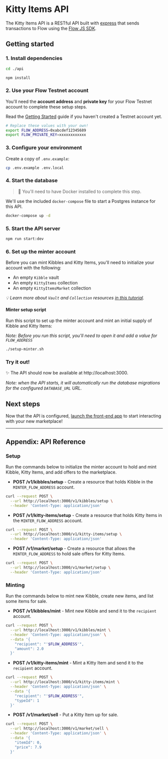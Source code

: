 # Kitty Items API

The Kitty Items API is a RESTful API built with [express](https://expressjs.com/) that sends transactions to Flow using the [Flow JS SDK](https://github.com/onflow/flow-js-sdk/).

## Getting started

### 1. Install dependencies

```sh
cd ./api

npm install
```

### 2. Use your Flow Testnet account

You'll need the **account address** and
**private key** for your Flow Testnet account to complete these setup steps.

Read the [Getting Started](https://github.com/onflow/kitty-items#-get-started)
guide if you haven't created a Testnet account yet.

```sh
# Replace these values with your own!
export FLOW_ADDRESS=0xabcdef12345689
export FLOW_PRIVATE_KEY=xxxxxxxxxxxx
```

### 3. Configure your environment

Create a copy of `.env.example`:

```sh
cp .env.example .env.local
```

### 4. Start the database

> 🚧 You'll need to have Docker installed to complete this step.

We'll use the included `docker-compose` file to start a Postgres instance for this API.

```sh
docker-compose up -d
```

### 5. Start the API server

```sh
npm run start:dev
```

### 6. Set up the minter account

Before you can mint Kibbles and Kitty Items,
you'll need to initialize your account with the following:

- An empty `Kibble` vault
- An empty `KittyItems` collection
- An empty `KittyItemsMarket` collection

_💡 Learn more about `Vault` and `Collection` resources [in this tutorial](https://docs.onflow.org/cadence/tutorial/01-first-steps/)._

#### Minter setup script

Run this script to set up the minter account and mint an initial supply of Kibble and Kitty Items:

*Note: Before you run this script, you'll need to open it and add a value for `FLOW_ADDRESS`*

```sh
./setup-minter.sh
```

### Try it out!

✨ The API should now be available at http://localhost:3000.

_Note: when the API starts,
it will automatically run the database migrations for the configured `DATABASE_URL` URL._

## Next steps

Now that the API is configured, [launch the front-end app](https://github.com/onflow/kitty-items/tree/master/web#readme) to start interacting with your new marketplace!

---

## Appendix: API Reference

### Setup

Run the commands below to initialize the minter account to hold and mint Kibble,
Kitty Items, and add offers to the marketplace.

- **POST /v1/kibbles/setup** - Create a resource that holds Kibble in the `MINTER_FLOW_ADDRESS` account.

```sh
curl --request POST \
  --url http://localhost:3000/v1/kibbles/setup \
  --header 'Content-Type: application/json'
```

- **POST /v1/kitty-items/setup** - Create a resource that holds Kitty Items in the `MINTER_FLOW_ADDRESS` account.

```sh
curl --request POST \
  --url http://localhost:3000/v1/kitty-items/setup \
  --header 'Content-Type: application/json'
```

- **POST /v1/market/setup** - Create a resource that allows the `MINTER_FLOW_ADDRESS` to hold sale offers for Kitty Items.

```sh
curl --request POST \
  --url http://localhost:3000/v1/market/setup \
  --header 'Content-Type: application/json'
```

### Minting

Run the commands below to mint new Kibble, create new items,
and list some items for sale.

- **POST /v1/kibbles/mint** - Mint new Kibble
  and send it to the `recipient` account.

```sh
curl --request POST \
  --url http://localhost:3000/v1/kibbles/mint \
  --header 'Content-Type: application/json' \
  --data '{
    "recipient": "'$FLOW_ADDRESS'",
    "amount": 2.0
  }'
```

- **POST /v1/kitty-items/mint** - Mint a Kitty Item
  and send it to the `recipient` account.

```sh
curl --request POST \
  --url http://localhost:3000/v1/kitty-items/mint \
  --header 'Content-Type: application/json' \
  --data '{
    "recipient": "'$FLOW_ADDRESS'",
    "typeId": 1
  }'
```

- **POST /v1/market/sell** - Put a Kitty Item up for sale.

```sh
curl --request POST \
  --url http://localhost:3000/v1/market/sell \
  --header 'Content-Type: application/json' \
  --data '{
    "itemId": 0,
    "price": 7.9
  }'
```
